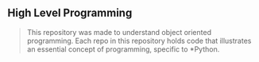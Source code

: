 ## High Level Programming
> This repository was made to understand object oriented programming. Each repo in this repository holds code that illustrates an essential concept of programming, specific to *Python.